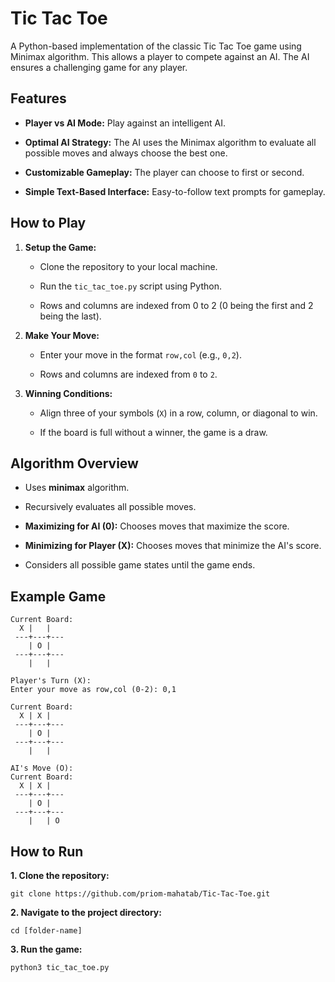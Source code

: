 # Tic Tac Toe
A Python-based implementation of the classic Tic Tac Toe game using Minimax algorithm. This allows a player to compete against an AI. The AI ensures a challenging game for any player.

## Features
- **Player vs AI Mode:** Play against an intelligent AI.
  
- **Optimal AI Strategy:** The AI uses the Minimax algorithm to evaluate all possible moves and always choose the best one.
  
- **Customizable Gameplay:** The player can choose to first or second.
  
- **Simple Text-Based Interface:** Easy-to-follow text prompts for gameplay.

## How to Play
1. **Setup the Game:**
   - Clone the repository to your local machine.
     
   - Run the `tic_tac_toe.py` script using Python.
     
   - Rows and columns are indexed from 0 to 2 (0 being the first and 2 being the last).
2. **Make Your Move:**
   - Enter your move in the format `row,col` (e.g., `0,2`).
  
   - Rows and columns are indexed from `0` to `2`.
3. **Winning Conditions:**
   - Align three of your symbols (`X`) in a row, column, or diagonal to win.
  
   - If the board is full without a winner, the game is a draw.
  
## Algorithm Overview
- Uses **minimax** algorithm.
  
- Recursively evaluates all possible moves.
  
- **Maximizing for AI (0):** Chooses moves that maximize the score.
- **Minimizing for Player (X):** Chooses moves that minimize the AI's score.
- Considers all possible game states until the game ends.

## Example Game
```
Current Board:
  X |   |  
 ---+---+---
    | O |  
 ---+---+---
    |   |  

Player's Turn (X):
Enter your move as row,col (0-2): 0,1

Current Board:
  X | X |  
 ---+---+---
    | O |  
 ---+---+---
    |   |  

AI's Move (O):
Current Board:
  X | X |  
 ---+---+---
    | O |  
 ---+---+---
    |   | O
```

## How to Run
**1. Clone the repository:**
  ```
  git clone https://github.com/priom-mahatab/Tic-Tac-Toe.git
  ```
**2. Navigate to the project directory:**
  ```
  cd [folder-name]
  ```
  
**3. Run the game:**
  ```
  python3 tic_tac_toe.py
  ```
